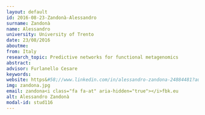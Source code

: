 ```yaml
---
layout: default 
id: 2016-08-23-Zandonà-Alessandro
surname: Zandonà
name: Alessandro
university: University of Trento
date: 23/08/2016
aboutme: 
from: Italy
research_topic: Predictive networks for functional metagenomics
abstract: 
advisor: Furlanello Cesare
keywords: 
website: https&#58;//www.linkedin.com/in/alessandro-zandona-24884481?authType=NAME_SEARCH&authToken=Gkiz
img: zandona.jpg
email: zandona<i class="fa fa-at" aria-hidden="true"></i>fbk.eu
alt: Alessandro Zandonà
modal-id: stud116
---
```

